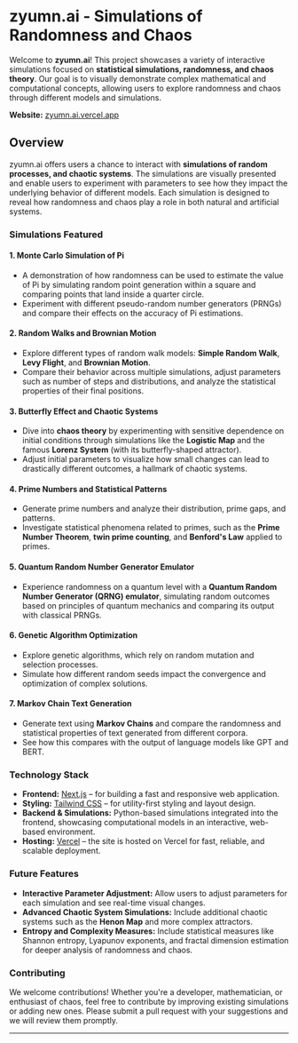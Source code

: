 # zyumn.ai - Simulations of Randomness and Chaos

Welcome to **zyumn.ai**! This project showcases a variety of interactive simulations focused on **statistical simulations, randomness, and chaos theory**. Our goal is to visually demonstrate complex mathematical and computational concepts, allowing users to explore randomness and chaos through different models and simulations.

**Website:** [zyumn.ai.vercel.app](https://zyumn-ai.vercel.app)

## Overview

zyumn.ai offers users a chance to interact with **simulations of random processes, and chaotic systems**. The simulations are visually presented and enable users to experiment with parameters to see how they impact the underlying behavior of different models. Each simulation is designed to reveal how randomness and chaos play a role in both natural and artificial systems.

### Simulations Featured

#### 1. **Monte Carlo Simulation of Pi**
   - A demonstration of how randomness can be used to estimate the value of Pi by simulating random point generation within a square and comparing points that land inside a quarter circle.
   - Experiment with different pseudo-random number generators (PRNGs) and compare their effects on the accuracy of Pi estimations.

#### 2. **Random Walks and Brownian Motion**
   - Explore different types of random walk models: **Simple Random Walk**, **Levy Flight**, and **Brownian Motion**.
   - Compare their behavior across multiple simulations, adjust parameters such as number of steps and distributions, and analyze the statistical properties of their final positions.

#### 3. **Butterfly Effect and Chaotic Systems**
   - Dive into **chaos theory** by experimenting with sensitive dependence on initial conditions through simulations like the **Logistic Map** and the famous **Lorenz System** (with its butterfly-shaped attractor).
   - Adjust initial parameters to visualize how small changes can lead to drastically different outcomes, a hallmark of chaotic systems.

#### 4. **Prime Numbers and Statistical Patterns**
   - Generate prime numbers and analyze their distribution, prime gaps, and patterns.
   - Investigate statistical phenomena related to primes, such as the **Prime Number Theorem**, **twin prime counting**, and **Benford's Law** applied to primes.

#### 5. **Quantum Random Number Generator Emulator**
   - Experience randomness on a quantum level with a **Quantum Random Number Generator (QRNG) emulator**, simulating random outcomes based on principles of quantum mechanics and comparing its output with classical PRNGs.

#### 6. **Genetic Algorithm Optimization**
   - Explore genetic algorithms, which rely on random mutation and selection processes.
   - Simulate how different random seeds impact the convergence and optimization of complex solutions.

#### 7. **Markov Chain Text Generation**
   - Generate text using **Markov Chains** and compare the randomness and statistical properties of text generated from different corpora.
   - See how this compares with the output of language models like GPT and BERT.

### Technology Stack

- **Frontend:** [Next.js](https://nextjs.org/) – for building a fast and responsive web application.
- **Styling:** [Tailwind CSS](https://tailwindcss.com/) – for utility-first styling and layout design.
- **Backend & Simulations:** Python-based simulations integrated into the frontend, showcasing computational models in an interactive, web-based environment.
- **Hosting:** [Vercel](https://vercel.com/) – the site is hosted on Vercel for fast, reliable, and scalable deployment.

### Future Features

- **Interactive Parameter Adjustment:** Allow users to adjust parameters for each simulation and see real-time visual changes.
- **Advanced Chaotic System Simulations:** Include additional chaotic systems such as the **Henon Map** and more complex attractors.
- **Entropy and Complexity Measures:** Include statistical measures like Shannon entropy, Lyapunov exponents, and fractal dimension estimation for deeper analysis of randomness and chaos.

### Contributing

We welcome contributions! Whether you're a developer, mathematician, or enthusiast of chaos, feel free to contribute by improving existing simulations or adding new ones. Please submit a pull request with your suggestions and we will review them promptly.

---

